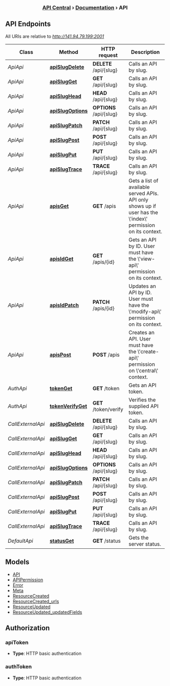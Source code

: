 <!-- PROJECT HEADER -->
<div align="center">
  <!-- <img src="docs/img/logo.png" alt="Logo" width="80" height="80">
  --><h3 align="center"><a href="https://github.com/ThomasLvll/API-Central">API Central</a> › <a href="https://github.com/ThomasLvll/API-Central/docs">Documentation</a> › API</h3>
</div>



<a name="documentation-for-api-endpoints"></a>
## API Endpoints

All URIs are relative to *http://141.94.79.199:2001*

Class | Method | HTTP request | Description
------------ | ------------- | ------------- | -------------
*ApiApi* | [**apiSlugDelete**](Apis/ApiApi.md#apislugdelete) | **DELETE** /api/{slug} | Calls an API by slug.
*ApiApi* | [**apiSlugGet**](Apis/ApiApi.md#apislugget) | **GET** /api/{slug} | Calls an API by slug.
*ApiApi* | [**apiSlugHead**](Apis/ApiApi.md#apislughead) | **HEAD** /api/{slug} | Calls an API by slug.
*ApiApi* | [**apiSlugOptions**](Apis/ApiApi.md#apislugoptions) | **OPTIONS** /api/{slug} | Calls an API by slug.
*ApiApi* | [**apiSlugPatch**](Apis/ApiApi.md#apislugpatch) | **PATCH** /api/{slug} | Calls an API by slug.
*ApiApi* | [**apiSlugPost**](Apis/ApiApi.md#apislugpost) | **POST** /api/{slug} | Calls an API by slug.
*ApiApi* | [**apiSlugPut**](Apis/ApiApi.md#apislugput) | **PUT** /api/{slug} | Calls an API by slug.
*ApiApi* | [**apiSlugTrace**](Apis/ApiApi.md#apislugtrace) | **TRACE** /api/{slug} | Calls an API by slug.
*ApiApi* | [**apisGet**](Apis/ApiApi.md#apisget) | **GET** /apis | Gets a list of available served APIs. API only shows up if user has the \\'index\\' permission on its context.
*ApiApi* | [**apisIdGet**](Apis/ApiApi.md#apisidget) | **GET** /apis/{id} | Gets an API by ID. User must have the \\'view-api\\' permission on its context.
*ApiApi* | [**apisIdPatch**](Apis/ApiApi.md#apisidpatch) | **PATCH** /apis/{id} | Updates an API by ID. User must have the \\'modify-api\\' permission on its context.
*ApiApi* | [**apisPost**](Apis/ApiApi.md#apispost) | **POST** /apis | Creates an API. User must have the \\'create-api\\' permission on \\'central\\' context.
*AuthApi* | [**tokenGet**](Apis/AuthApi.md#tokenget) | **GET** /token | Gets an API token.
*AuthApi* | [**tokenVerifyGet**](Apis/AuthApi.md#tokenverifyget) | **GET** /token/verify | Verifies the supplied API token.
*CallExternalApi* | [**apiSlugDelete**](Apis/CallExternalApi.md#apislugdelete) | **DELETE** /api/{slug} | Calls an API by slug.
*CallExternalApi* | [**apiSlugGet**](Apis/CallExternalApi.md#apislugget) | **GET** /api/{slug} | Calls an API by slug.
*CallExternalApi* | [**apiSlugHead**](Apis/CallExternalApi.md#apislughead) | **HEAD** /api/{slug} | Calls an API by slug.
*CallExternalApi* | [**apiSlugOptions**](Apis/CallExternalApi.md#apislugoptions) | **OPTIONS** /api/{slug} | Calls an API by slug.
*CallExternalApi* | [**apiSlugPatch**](Apis/CallExternalApi.md#apislugpatch) | **PATCH** /api/{slug} | Calls an API by slug.
*CallExternalApi* | [**apiSlugPost**](Apis/CallExternalApi.md#apislugpost) | **POST** /api/{slug} | Calls an API by slug.
*CallExternalApi* | [**apiSlugPut**](Apis/CallExternalApi.md#apislugput) | **PUT** /api/{slug} | Calls an API by slug.
*CallExternalApi* | [**apiSlugTrace**](Apis/CallExternalApi.md#apislugtrace) | **TRACE** /api/{slug} | Calls an API by slug.
*DefaultApi* | [**statusGet**](Apis/DefaultApi.md#statusget) | **GET** /status | Gets the server status.


<a name="documentation-for-models"></a>
## Models

 - [API](./Models/API.md)
 - [APIPermission](./Models/APIPermission.md)
 - [Error](./Models/Error.md)
 - [Meta](./Models/Meta.md)
 - [ResourceCreated](./Models/ResourceCreated.md)
 - [ResourceCreated_urls](./Models/ResourceCreated_urls.md)
 - [ResourceUpdated](./Models/ResourceUpdated.md)
 - [ResourceUpdated_updatedFields](./Models/ResourceUpdated_updatedFields.md)


<a name="documentation-for-authorization"></a>
## Authorization

<a name="apiToken"></a>
### apiToken

- **Type**: HTTP basic authentication

<a name="authToken"></a>
### authToken

- **Type**: HTTP basic authentication

